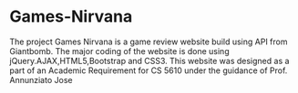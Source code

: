 # Games-Nirvana
The project Games Nirvana is a game review website build using API from Giantbomb. The major coding of the website is done using jQuery.AJAX,HTML5,Bootstrap and CSS3. This  website was designed as a part of an Academic Requirement for CS 5610 under the guidance of Prof. Annunziato Jose 
